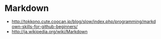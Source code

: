 # Markdown

* http://tokkono.cute.coocan.jp/blog/slow/index.php/programming/markdown-skills-for-github-beginners/
* http://ja.wikipedia.org/wiki/Markdown
